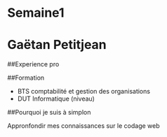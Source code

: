 # Semaine1
# Gaëtan Petitjean

##Experience pro

##Formation

- BTS comptabilité et gestion des organisations
- DUT Informatique (niveau)

##Pourquoi je suis à simplon

Appronfondir mes connaissances sur le codage web
